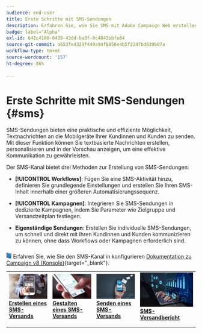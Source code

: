 ```yaml
---
audience: end-user
title: Erste Schritte mit SMS-Sendungen
description: Erfahren Sie, wie Sie SMS mit Adobe Campaign Web erstellen und senden
badge: label="Alpha"
exl-id: 642c4180-0439-43dd-ba3f-0c4843bbfe84
source-git-commit: a653fe4329f449a94f8056e4b5f2247bd839b87a
workflow-type: tm+mt
source-wordcount: '157'
ht-degree: 86%

---
```


# Erste Schritte mit SMS-Sendungen {#sms}

SMS-Sendungen bieten eine praktische und effiziente Möglichkeit, Textnachrichten an die Mobilgeräte Ihrer Kundinnen und Kunden zu senden. Mit dieser Funktion können Sie textbasierte Nachrichten erstellen, personalisieren und in der Vorschau anzeigen, um eine effektive Kommunikation zu gewährleisten.

Der SMS-Kanal bietet drei Methoden zur Erstellung von SMS-Sendungen:

* **[!UICONTROL Workflows]**: Fügen Sie eine SMS-Aktivität hinzu, definieren Sie grundlegende Einstellungen und erstellen Sie Ihren SMS-Inhalt innerhalb einer größeren Automatisierungssequenz.

* **[!UICONTROL Kampagnen]**: Integrieren Sie SMS-Sendungen in dedizierte Kampagnen, indem Sie Parameter wie Zielgruppe und Versandzeitplan festlegen.

* **Eigenständige Sendungen**: Erstellen Sie individuelle SMS-Sendungen, um schnell und direkt mit Ihren Kundinnen und Kunden kommunizieren zu können, ohne dass Workflows oder Kampagnen erforderlich sind.

![](../assets/do-not-localize/book.png) Erfahren Sie, wie Sie den SMS-Kanal in konfigurieren [Dokumentation zu Campaign v8 (Konsole)](https://experienceleague.adobe.com/docs/campaign/campaign-v8/campaigns/send/sms.html){target="_blank"}.

<table style="table-layout:fixed"><tr style="border: 0;">
<td>
<a href="create-sms.md">
<img alt="Lead" src="assets/do-not-localize/create_sms.png">
</a>
<div><a href="create-sms.md"><strong>Erstellen eines SMS-Versands</strong>
</div>
<p>
</td>
<td>
<a href="content-sms.md">
<img alt="Gelegentlich" src="assets/do-not-localize/design_sms.png">
</a>
<div>
<a href="content-sms.md"><strong>Gestalten eines SMS-Versands<strong></strong></a>
</div>
<p></td>
<td>
<a href="send-sms.md">
<img alt="Validierung" src="assets/do-not-localize/send_sms.png">
</a>
<div>
<a href="send-sms.md"><strong>Senden eines SMS-Versands</strong></a>
</div>
<p>
</td>
<td>
<a href="send-sms.md">
<img alt="Validierung" src="assets/do-not-localize/report_sms.jpeg">
</a>
<div>
<a href="send-sms.md"><strong>SMS-Versandbericht</strong></a>
</div>
<p>
</td>
</tr></table>
